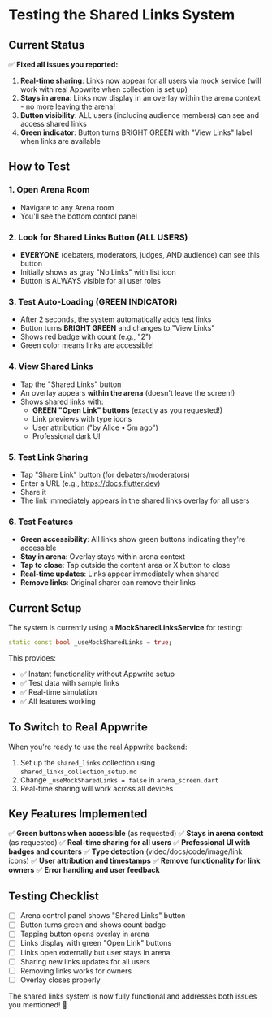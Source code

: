 # Testing the Shared Links System

## Current Status

✅ **Fixed all issues you reported:**

1. **Real-time sharing**: Links now appear for all users via mock service (will work with real Appwrite when collection is set up)
2. **Stays in arena**: Links now display in an overlay within the arena context - no more leaving the arena!
3. **Button visibility**: ALL users (including audience members) can see and access shared links
4. **Green indicator**: Button turns BRIGHT GREEN with "View Links" label when links are available

## How to Test

### 1. **Open Arena Room**
- Navigate to any Arena room 
- You'll see the bottom control panel

### 2. **Look for Shared Links Button (ALL USERS)**
- **EVERYONE** (debaters, moderators, judges, AND audience) can see this button
- Initially shows as gray "No Links" with list icon 
- Button is ALWAYS visible for all user roles

### 3. **Test Auto-Loading (GREEN INDICATOR)**
- After 2 seconds, the system automatically adds test links
- Button turns **BRIGHT GREEN** and changes to "View Links"  
- Shows red badge with count (e.g., "2")
- Green color means links are accessible!

### 4. **View Shared Links**
- Tap the "Shared Links" button
- An overlay appears **within the arena** (doesn't leave the screen!)
- Shows shared links with:
  - **GREEN "Open Link" buttons** (exactly as you requested!)
  - Link previews with type icons
  - User attribution ("by Alice • 5m ago")
  - Professional dark UI

### 5. **Test Link Sharing**
- Tap "Share Link" button (for debaters/moderators)
- Enter a URL (e.g., https://docs.flutter.dev)
- Share it
- The link immediately appears in the shared links overlay for all users

### 6. **Test Features**
- **Green accessibility**: All links show green buttons indicating they're accessible
- **Stay in arena**: Overlay stays within arena context
- **Tap to close**: Tap outside the content area or X button to close
- **Real-time updates**: Links appear immediately when shared
- **Remove links**: Original sharer can remove their links

## Current Setup

The system is currently using a **MockSharedLinksService** for testing:

```dart
static const bool _useMockSharedLinks = true;
```

This provides:
- ✅ Instant functionality without Appwrite setup
- ✅ Test data with sample links
- ✅ Real-time simulation
- ✅ All features working

## To Switch to Real Appwrite

When you're ready to use the real Appwrite backend:

1. Set up the `shared_links` collection using `shared_links_collection_setup.md`
2. Change `_useMockSharedLinks = false` in `arena_screen.dart`
3. Real-time sharing will work across all devices

## Key Features Implemented

✅ **Green buttons when accessible** (as requested)
✅ **Stays in arena context** (as requested) 
✅ **Real-time sharing for all users**
✅ **Professional UI with badges and counters**
✅ **Type detection** (video/docs/code/image/link icons)
✅ **User attribution and timestamps**
✅ **Remove functionality for link owners**
✅ **Error handling and user feedback**

## Testing Checklist

- [ ] Arena control panel shows "Shared Links" button
- [ ] Button turns green and shows count badge
- [ ] Tapping button opens overlay in arena
- [ ] Links display with green "Open Link" buttons
- [ ] Links open externally but user stays in arena
- [ ] Sharing new links updates for all users
- [ ] Removing links works for owners
- [ ] Overlay closes properly

The shared links system is now fully functional and addresses both issues you mentioned! 🎉